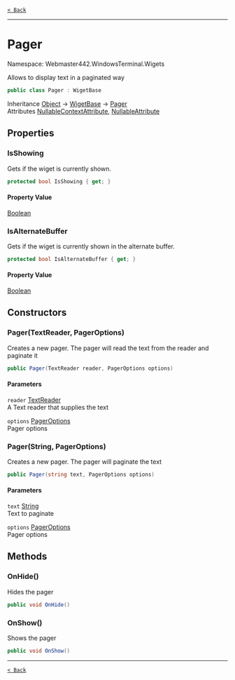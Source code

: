[`< Back`](./)

---

# Pager

Namespace: Webmaster442.WindowsTerminal.Wigets

Allows to display text in a paginated way

```csharp
public class Pager : WigetBase
```

Inheritance [Object](https://docs.microsoft.com/en-us/dotnet/api/system.object) → [WigetBase](./webmaster442.windowsterminal.wigets.wigetbase.md) → [Pager](./webmaster442.windowsterminal.wigets.pager.md)<br>
Attributes [NullableContextAttribute](https://docs.microsoft.com/en-us/dotnet/api/system.runtime.compilerservices.nullablecontextattribute), [NullableAttribute](https://docs.microsoft.com/en-us/dotnet/api/system.runtime.compilerservices.nullableattribute)

## Properties

### **IsShowing**

Gets if the wiget is currently shown.

```csharp
protected bool IsShowing { get; }
```

#### Property Value

[Boolean](https://docs.microsoft.com/en-us/dotnet/api/system.boolean)<br>

### **IsAlternateBuffer**

Gets if the wiget is currently shown in the alternate buffer.

```csharp
protected bool IsAlternateBuffer { get; }
```

#### Property Value

[Boolean](https://docs.microsoft.com/en-us/dotnet/api/system.boolean)<br>

## Constructors

### **Pager(TextReader, PagerOptions)**

Creates a new pager. The pager will read the text from the reader and paginate it

```csharp
public Pager(TextReader reader, PagerOptions options)
```

#### Parameters

`reader` [TextReader](https://docs.microsoft.com/en-us/dotnet/api/system.io.textreader)<br>
A Text reader that supplies the text

`options` [PagerOptions](./webmaster442.windowsterminal.wigets.pageroptions.md)<br>
Pager options

### **Pager(String, PagerOptions)**

Creates a new pager. The pager will paginate the text

```csharp
public Pager(string text, PagerOptions options)
```

#### Parameters

`text` [String](https://docs.microsoft.com/en-us/dotnet/api/system.string)<br>
Text to paginate

`options` [PagerOptions](./webmaster442.windowsterminal.wigets.pageroptions.md)<br>
Pager options

## Methods

### **OnHide()**

Hides the pager

```csharp
public void OnHide()
```

### **OnShow()**

Shows the pager

```csharp
public void OnShow()
```

---

[`< Back`](./)
